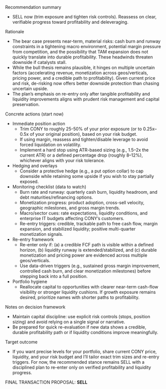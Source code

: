 Recommendation summary
- SELL now (trim exposure and tighten risk controls). Reassess on clear, verifiable progress toward profitability and deleveraging.

Rationale
- The bear case presents near-term, material risks: cash burn and runway constraints in a tightening macro environment, potential margin pressure from competition, and the possibility that TAM expansion does not quickly translate into durable profitability. These headwinds threaten downside if catalysts stall.
- While the bull thesis remains plausible, it hinges on multiple uncertain factors (accelerating revenue, monetization across geos/verticals, pricing power, and a credible path to profitability). Given current price and risk, de-risking now offers better downside protection than chasing uncertain upside.
- The plan’s emphasis on re-entry only after tangible profitability and liquidity improvements aligns with prudent risk management and capital preservation.

Concrete actions (start now)
- Immediate position action
  - Trim CONY to roughly 25-50% of your prior exposure (or to 0.25x–0.5x of your original position), based on your risk budget.
  - If using margin, reassess and tighten/disable leverage to avoid forced liquidation on volatility.
  - Implement a hard stop using ATR-based sizing (e.g., 1.5–2x the current ATR) or a defined percentage drop (roughly 8–12%), whichever aligns with your risk tolerance.
- Hedging and overlays
  - Consider a protective hedge (e.g., a put option collar) to cap downside while retaining some upside if you wish to stay partially exposed.
- Monitoring checklist (data to watch)
  - Burn rate and runway: quarterly cash burn, liquidity headroom, and debt maturities/refinancing options.
  - Monetization progress: product adoption, cross-sell velocity, geographic milestones, and gross margin trends.
  - Macro/sector cues: rate expectations, liquidity conditions, and enterprise IT budgets affecting CONY’s customers.
  - Re-entry triggers: credible, trackable path to free cash flow, margin expansion, and stabilized liquidity; positive multi-quarter monetization signals.
- Re-entry framework
  - Re-enter only if: (a) a credible FCF path is visible within a defined horizon, (b) liquidity runway is extended/stabilized, and (c) durable monetization and pricing power are evidenced across multiple geos/verticals.
  - Use data-driven triggers (e.g., sustained gross margin improvement, controlled cash burn, and clear monetization milestones) before stepping back into a full position.
- Portfolio hygiene
  - Reallocate capital to opportunities with clearer near-term cash-flow visibility or stronger liquidity cushions. If growth exposure remains desired, prioritize names with shorter paths to profitability.

Notes on decision framework
- Maintain capital discipline: use explicit risk controls (stops, position sizing) and avoid relying on a single signal or narrative.
- Be prepared for quick re-evaluation if new data shows a credible, durable profitability path or if liquidity conditions improve meaningfully.

Target outcome
- If you want precise levels for your portfolio, share current CONY price, liquidity, and your risk budget and I’ll tailor exact trim sizes and re-entry triggers. For now, the recommended stance remains SELL with a disciplined plan to re-enter only on verified profitability and liquidity progress.

FINAL TRANSACTION PROPOSAL: **SELL**